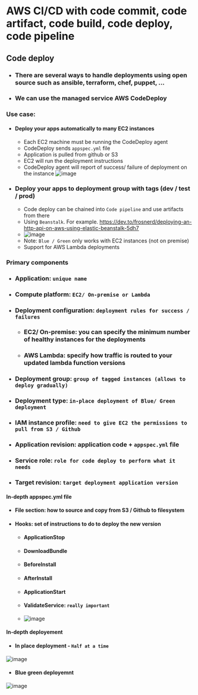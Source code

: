 # AWS CI/CD with code commit, code artifact, code build, code deploy, code pipeline


## Code deploy
- ### There are several ways to handle deployments using open source such as ansible, terraform, chef, puppet, ...
- ### We can use the managed service AWS CodeDeploy
### Use case:
- #### Deploy your apps automatically to many EC2 instances
  - Each EC2 machine must be running the CodeDeploy agent
  - CodeDeploy sends `appspec.yml` file
  - Application is pulled from github or S3
  - EC2 will run the deployment instructions
  - CodeDeploy agent will report of success/ failure of deployment on the instance 
  ![image](https://user-images.githubusercontent.com/21302811/125422291-092fe3ba-e185-4600-a80b-0e88fff5b443.png)
- ### Deploy your apps to deployment group with tags (dev / test / prod)
  - Code deploy can be chained into `Code pipeline` and use artifacts from there
  - Using `Beanstalk`. For example. https://dev.to/frosnerd/deploying-an-http-api-on-aws-using-elastic-beanstalk-5dh7
  - ![image](https://user-images.githubusercontent.com/21302811/125701165-48a86ee9-db6e-437f-9157-2c132b5f507f.png)
  - Note: `Blue / Green` only works with EC2 instances (not on premise)
  - Support for AWS Lambda deployments 
### Primary components
- ### Application: `unique name`
- ### Compute platform: `EC2/ On-premise or Lambda`
- ### Deployment configuration: `deployment rules for success / failures`
  - ### EC2/ On-premise: you can specify the minimum number of healthy instances for the deployments
  - ### AWS Lambda: specify how traffic is routed to your updated lambda function versions
- ### Deployment group: `group of tagged instances (allows to deploy gradually)`
- ### Deployment type: `in-place deployment of Blue/ Green deployment`
- ### IAM instance profile: `need to give EC2 the permissions to pull from S3 / Github`
- ### Application revision: application code + `appspec.yml` file
- ### Service role: `role for code deploy to perform what it needs`
- ### Target revision: `target deployment application version`

#### In-depth appspec.yml file
- #### File section: how to source and copy from S3 / Github to filesystem
- #### Hooks: set of instructions to do to deploy the new version
  - #### ApplicationStop
  - #### DownloadBundle
  - #### BeforeInstall
  - #### AfterInstall    
  - #### ApplicationStart
  - #### ValidateService: `really important`
  - ![image](https://user-images.githubusercontent.com/21302811/125702310-62ca1bac-39ab-4491-bce1-620988cc4608.png)

#### In-depth deployement
- #### In place deployment - `Half at a time`
![image](https://user-images.githubusercontent.com/21302811/125702526-d68a93d1-a998-4119-a8b8-9ac034a02632.png)
- #### Blue green deployemnt 
![image](https://user-images.githubusercontent.com/21302811/125702708-31adcd32-5876-4f85-9650-0cdcfc50b8f6.png)

